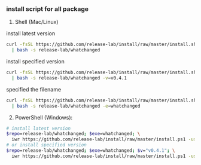### install script for all package

1. Shell (Mac/Linux)

install latest version

```bash
curl -fsSL https://github.com/release-lab/install/raw/master/install.sh \
  | bash -s release-lab/whatchanged
```

install specified version

```bash
curl -fsSL https://github.com/release-lab/install/raw/master/install.sh \
  | bash -s release-lab/whatchanged -v=v0.4.1
```

specified the filename

```bash
curl -fsSL https://github.com/release-lab/install/raw/master/install.sh |
  | bash -s release-lab/whatchanged -e=whatchanged
```

2. PowerShell (Windows):

```bash
# install latest version
$repo=release-lab/whatchanged; $exe=whatchanged; \
  iwr https://github.com/release-lab/install/raw/master/install.ps1 -useb | iex
# or install specified version
$repo=release-lab/whatchanged; $exe=whatchanged; $v="v0.4.1"; \
  iwr https://github.com/release-lab/install/raw/master/install.ps1 -useb | iex
```
